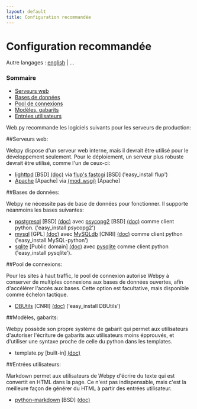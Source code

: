 ```yaml
---
layout: default
title: Configuration recommandée
---
```


# Configuration recommandée

Autre langages : [english](/recommended_setup) | ...

### Sommaire

* <a href="#webserver">Serveurs web</a>
* <a href="#database">Bases de données</a>
* <a href="#pool">Pool de connexions</a>
* <a href="#template">Modèles, gabarits</a>
* <a href="#userinput">Entrées utilisateurs</a>


Web.py recommande les logiciels suivants pour les serveurs de production:

<a name="webserver"></a>
##Serveurs web:

Webpy dispose d'un serveur web interne, mais il devrait être utilisé pour le développement seulement. Pour le déploiement, un serveur plus robuste devrait être utilisé, comme l'un de ceux-ci:

*  [lighttpd](http://www.lighttpd.net/download/) [BSD] [(doc)](http://trac.lighttpd.net/trac/wiki/#ReferenceDocumentation) via [flup's fastcgi](http://trac.saddi.com/flup) [BSD] ('easy_install flup')
*  [Apache](http://www.apache.org/) [Apache] via [(mod_wsgi)](http://code.google.com/p/modwsgi/) [Apache]

<a name="database"></a>
##Bases de données:

Webpy ne nécessite pas de base de données pour fonctionner. Il supporte néanmoins les bases suivantes:


*  [postgresql](http://www.postgresql.org/download/) [BSD] [(doc)](http://www.postgresql.org/docs/) avec [psycopg2](http://initd.org/pub/software/psycopg/) [BSD] [(doc)](http://www.initd.org/tracker/psycopg/wiki/PsycopgTwo) comme client python. ('easy_install psycopg2')
*  [mysql](http://dev.mysql.com/downloads/mysql/5.0.html) [GPL] [(doc)](http://www.mysql.org/doc/) avec [MySQLdb](http://sourceforge.net/project/showfiles.php?group_id=22307) [CNRI] [(doc)](http://mysql-python.sourceforge.net/MySQLdb.html) comme client python ('easy_install MySQL-python')
*  [sqlite](http://www.sqlite.org/) [Public domain] [(doc)](http://www.sqlite.org/docs.html) avec [pysqlite](http://code.google.com/p/pysqlite/) comme client python ('easy_install pysqlite').

<a name="pool"></a>
##Pool de connexions:

Pour les sites à haut traffic, le pool de connexion autorise Webpy à conserver de multiples connexions aux bases de données ouvertes, afin d'accélérer l'accès aux bases. Cette option est facultative, mais disponible comme échelon tactique.

*  [DBUtils](http://www.w4py.org/downloads/DBUtils/) [CNRI] [(doc)](http://www.webwareforpython.org/DBUtils/Docs/UsersGuide.html) ('easy_install DBUtils')

<a name="template"></a>
##Modèles, gabarits:

Webpy possède son propre système de gabarit qui permet aux utilisateurs d'autoriser l'écriture de gabarits aux utilisateurs moins épprouvés, et d'utiliser une syntaxe proche de celle du python dans les templates.

*  template.py [built-in] [(doc)](/docs/0.3/templetor.fr)

<a name="userinput"></a>
##Entrées utilisateurs:

Markdown permet aux utilisateurs de Webpy d'écrire du texte qui est convertit en HTML dans la page. Ce n'est pas indispensable, mais c'est la meilleure façon de générer du HTML à partir des entrées utilisateur.

*  [python-markdown](http://sourceforge.net/project/showfiles.php?group_id=153041) [BSD] [(doc)](http://www.freewisdom.org/projects/python-markdown/)